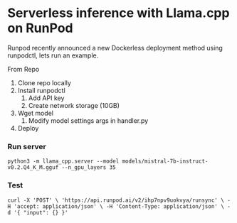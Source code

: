 # Serverless inference with Llama.cpp on RunPod

Runpod recently announced a new Dockerless deployment method using runpodctl, lets run an example.


From Repo
1. Clone repo locally
2. Install runpodctl
    1. Add API key
    2. Create network storage (10GB)
3. Wget model
    1. Modify model settings args in handler.py
4. Deploy

### Run server

`python3 -m llama_cpp.server --model models/mistral-7b-instruct-v0.2.Q4_K_M.gguf
--n_gpu_layers 35`



### Test

`curl -X 'POST' \
  'https://api.runpod.ai/v2/ihp7npv9uokvya/runsync' \
  -H 'accept: application/json' \
  -H 'Content-Type: application/json' \
  -d '{
  "input": {}
}'`